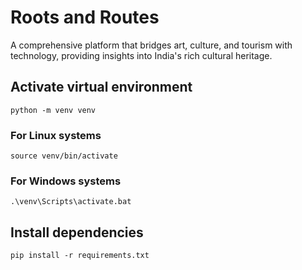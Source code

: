 # Roots and Routes

A comprehensive platform that bridges art, culture, and tourism with technology, providing insights into India's rich cultural heritage.

## Activate virtual environment
```
python -m venv venv
```

### For Linux systems
```
source venv/bin/activate
```

### For Windows systems
```
.\venv\Scripts\activate.bat
```

## Install dependencies
```
pip install -r requirements.txt
```
